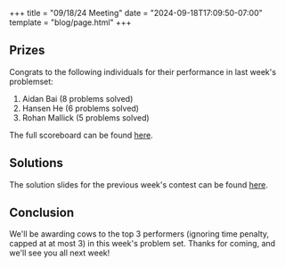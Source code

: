 +++
title = "09/18/24 Meeting"
date = "2024-09-18T17:09:50-07:00"
template = "blog/page.html"
+++

## Prizes

Congrats to the following individuals for their performance in last week's problemset:
1. Aidan Bai (8 problems solved)
2. Hansen He (6 problems solved)
3. Rohan Mallick (5 problems solved)

The full scoreboard can be found [here](https://codeforces.com/group/t22P8AwpuF/contest/548838/standings/groupmates/true).

## Solutions

The solution slides for the previous week's contest can be found [here](https://docs.google.com/presentation/d/1vhMp9m7kDfkyz1NsHr2LTp2sxceLFQc2-F9n4lc45CQ/edit?usp=sharing).

## Conclusion

We'll be awarding cows to the top 3 performers (ignoring time penalty, capped at at most 3) in this week's problem set.
Thanks for coming, and we'll see you all next week!

